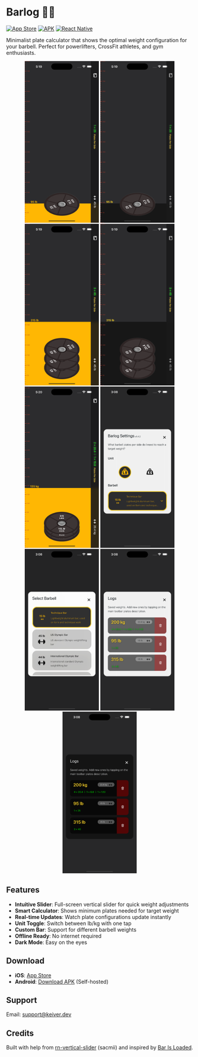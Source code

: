 # Barlog 🏋️‍♂️

[![App Store](https://img.shields.io/badge/Download_on_the-App_Store-black.svg?style=flat-square&logo=apple&logoColor=white)](https://apps.apple.com/us/app/barlog/id6737152762)
[![APK](https://img.shields.io/badge/Download-APK-green.svg?style=flat-square&logo=android&logoColor=white)](https://keiver.dev/lab/barlog)
[![React Native](https://img.shields.io/badge/React_Native-Latest-blue.svg?style=flat-square&logo=react&logoColor=white)](https://reactnative.dev)

Minimalist plate calculator that shows the optimal weight configuration for your barbell. Perfect for powerlifters, CrossFit athletes, and gym enthusiasts.

<div align="center">
  <img src="./assets/screenshots/1.png" alt="Barlog Screenshot" width="200" />
  <img src="./assets/screenshots/2.png" alt="Barlog Screenshot" width="200" />
  <img src="./assets/screenshots/3.png" alt="Barlog Screenshot" width="200" />
  <img src="./assets/screenshots/4.png" alt="Barlog Screenshot" width="200" />
  <img src="./assets/screenshots/5.png" alt="Barlog Screenshot" width="200" />
  <img src="./assets/screenshots/6.png" alt="Barlog Screenshot" width="200" />
  <img src="./assets/screenshots/7.png" alt="Barlog Screenshot" width="200" />
  <img src="./assets/screenshots/8.png" alt="Barlog Screenshot" width="200" />
  <img src="./assets/screenshots/9.png" alt="Barlog Screenshot" width="200" />
</div>

## Features

- **Intuitive Slider**: Full-screen vertical slider for quick weight adjustments
- **Smart Calculator**: Shows minimum plates needed for target weight
- **Real-time Updates**: Watch plate configurations update instantly
- **Unit Toggle**: Switch between lb/kg with one tap
- **Custom Bar**: Support for different barbell weights
- **Offline Ready**: No internet required
- **Dark Mode**: Easy on the eyes

## Download

- **iOS**: [App Store](https://apps.apple.com/us/app/barlog/id6737152762)
- **Android**: [Download APK](https://github.com/keiver/barup/releases) (Self-hosted)

## Support

Email: support@keiver.dev

## Credits

Built with help from [rn-vertical-slider](https://github.com/sacmii/rn-vertical-slider) (sacmii) and inspired by [Bar Is Loaded](https://apps.apple.com/us/app/bar-is-loaded-gym-calculator/id1509374210).
